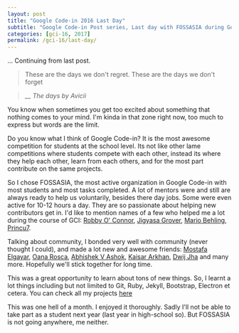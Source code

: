 ```yaml
---
layout: post
title: "Google Code-in 2016 Last Day"
subtitle: "Google Code-in Post series, Last day with FOSSASIA during Google Code-in 2016."
categories: [gci-16, 2017]
permalink: /gci-16/last-day/
---
```

... Continuing from last post.

> These are the days we don't regret.
>These are the days we don't forget

> *__ The days by Avicii*

You know when sometimes you get too excited about something that nothing comes to your mind. I'm kinda in that zone right now, too much to express but words are the limit.

Do you know what I think of Google Code-in? It is the most awesome competition for students at the school level. Its not like other lame competitions where students compete with each other, instead its where they help each other, learn from each others, and for the most part contribute on the same projects.

So I chose FOSSASIA, the most active organization in Google Code-in with most students and most tasks completed. A lot of mentors were and still are always ready to help us voluntarily, besides there day jobs. Some were even active for 10-12 hours a day. They are so passionate about helping new contributors get in. I'd like to mention names of a few who helped me a lot during the course of GCI: [Robby O' Connor](https://github.com/robbyoconnor), [Jigyasa Grover](https://github.com/jig08), [Mario Behling](https://github.com/mariobehling), [Princu7](https://github.com/princu7).

Talking about community, I bonded very well with community (never thought I could), and made a lot new and awesome friends: [Mostafa Elgayar](https://github.com/Elgayar), [Oana Rosca](https://github.com/oanarosca), [Abhishek V Ashok](https://github.com/Abhi2424shek/), [Kaisar Arkhan](https://github.com/yukiisbored), [Dwij Jha](https://github.com/codein-dwij) and many more. Hopefully we'll stick together for long time.

This was a great opportunity to learn about tons of new things. So, I learnt a lot things including but not limited to Git, Ruby, Jekyll, Bootstrap, Electron et cetera. You can check all my projects [here](https://github.com/ankitrgadiya)

This was one hell of a month. I enjoyed it thoroughly. Sadly I'll not be able to take part as a student next year (last year in high-school so). But FOSSASIA is not going anywhere, me neither.
